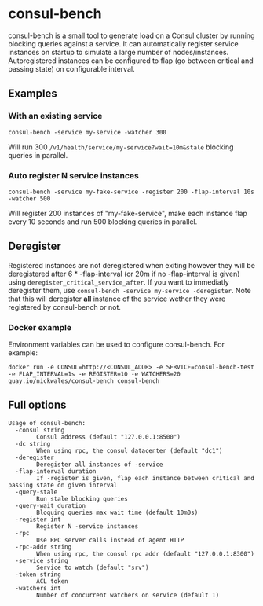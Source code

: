 # consul-bench

consul-bench is a small tool to generate load on a Consul cluster by running blocking queries against a service.
It can automatically register service instances on startup to simulate a large number of nodes/instances.
Autoregistered instances can be configured to flap (go between critical and passing state) on configurable interval.

## Examples

### With an existing service

```
consul-bench -service my-service -watcher 300
```

Will run 300 `/v1/health/service/my-service?wait=10m&stale` blocking queries in parallel.

### Auto register N service instances

```
consul-bench -service my-fake-service -register 200 -flap-interval 10s -watcher 500
```

Will register 200 instances of "my-fake-service", make each instance flap every 10 seconds and run 500 blocking queries in parallel.

## Deregister

Registered instances are not deregistered when exiting however they will be deregistered after 6 * -flap-interval (or 20m if no -flap-interval is given) using `deregister_critical_service_after`.
If you want to immediatly deregister them, use `consul-bench -service my-service -deregister`. Note that this will deregister **all** instance of the service wether they were registered by consul-bench or not.

### Docker example

Environment variables can be used to configure consul-bench. For example:

```
docker run -e CONSUL=http://<CONSUL_ADDR> -e SERVICE=consul-bench-test -e FLAP_INTERVAL=1s -e REGISTER=10 -e WATCHERS=20 quay.io/nickwales/consul-bench consul-bench
```

## Full options

```
Usage of consul-bench:
  -consul string
    	Consul address (default "127.0.0.1:8500")
  -dc string
    	When using rpc, the consul datacenter (default "dc1")
  -deregister
    	Deregister all instances of -service
  -flap-interval duration
    	If -register is given, flap each instance between critical and passing state on given interval
  -query-stale
    	Run stale blocking queries
  -query-wait duration
    	Bloquing queries max wait time (default 10m0s)
  -register int
    	Register N -service instances
  -rpc
    	Use RPC server calls instead of agent HTTP
  -rpc-addr string
    	When using rpc, the consul rpc addr (default "127.0.0.1:8300")
  -service string
    	Service to watch (default "srv")
  -token string
    	ACL token
  -watchers int
    	Number of concurrent watchers on service (default 1)

```
